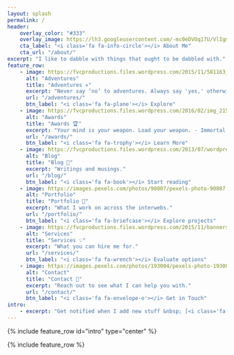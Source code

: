 ```yaml
---
layout: splash
permalink: /
header:
    overlay_color: "#333"
    overlay_image: https://lh3.googleusercontent.com/-mc0eDVOq17U/VlIgm2EBNTI/AAAAAAAAbpg/QTKlnTuljTI0zcwYhUI1AWF-OHpbPb5pgCL0B/s1000-fcrop64=1,00000000ffffffff/E1E61AAF-C35C-48C2-80FF-156BB3AAED9B.JPG
    cta_label: "<i class='fa fa-info-circle'></i> About Me"
    cta_url: "/about/"
excerpt: "I like to dabble with things that ought to be dabbled with."
feature_row:
    - image: https://fvcproductions.files.wordpress.com/2015/11/581163_207413282713894_160438369_n.jpg
      alt: "Adventures"
      title: "Adventures ✈️"
      excerpt: "Never say ‘no’ to adventures. Always say 'yes,' otherwise, you’ll lead a very dull life."
      url: "/adventures/"
      btn_label: "<i class='fa fa-plane'></i> Explore"
    - image: https://fvcproductions.files.wordpress.com/2016/02/img_2159.jpg
      alt: "Awards"
      title: "Awards 🏆️"
      excerpt: "Your mind is your weapon. Load your weapon. - Immortal Technique"
      url: "/awards/"
      btn_label: "<i class='fa fa-trophy'></i> Learn More"
    - image: https://fvcproductions.files.wordpress.com/2013/07/wordpress-black1.png
      alt: "Blog"
      title: "Blog 📝️"
      excerpt: "Writings and musings."
      url: "/blog/"
      btn_label: "<i class='fa fa-book'></i> Start reading"
    - image: https://images.pexels.com/photos/90807/pexels-photo-90807.jpeg
      alt: "Portfolio"
      title: "Portfolio 💼️"
      excerpt: "What I work on across the interwebs."
      url: "/portfolio/"
      btn_label: "<i class='fa fa-briefcase'></i> Explore projects"
    - image: https://fvcproductions.files.wordpress.com/2015/11/banners_new-001.jpeg
      alt: "Services"
      title: "Services 💡"
      excerpt: "What you can hire me for."
      url: "/services/"
      btn_label: "<i class='fa fa-wrench'></i> Evaluate options"
    - image: https://images.pexels.com/photos/193004/pexels-photo-193004.jpeg
      alt: "Contact"
      title: "Contact 📨️"
      excerpt: "Reach out to see what I can help you with."
      url: "/contact/"
      btn_label: "<i class='fa fa-envelope-o'></i> Get in Touch"
intro:
    - excerpt: "Get notified when I add new stuff &nbsp; [<i class='fa fa-twitter'></i> @fvcproductions](https://twitter.com/fvcproductions){: .btn .btn--twitter}"
---
```


{% include feature_row id="intro" type="center" %}

{% include feature_row %}